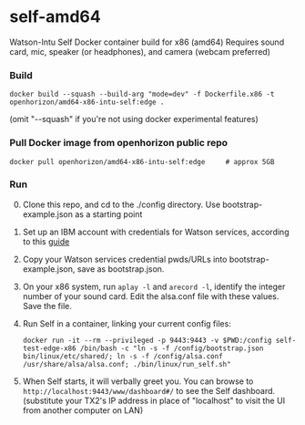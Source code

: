 # self-amd64
Watson-Intu Self Docker container build for x86 (amd64) 
Requires sound card, mic, speaker (or headphones), and camera (webcam preferred)

### Build
    docker build --squash --build-arg "mode=dev" -f Dockerfile.x86 -t openhorizon/amd64-x86-intu-self:edge .
(omit "--squash" if you're not using docker experimental features)

### Pull Docker image from openhorizon public repo
    docker pull openhorizon/amd64-x86-intu-self:edge     # approx 5GB

### Run
0. Clone this repo, and cd to the ./config directory. Use bootstrap-example.json as a starting point
1. Set up an IBM account with credentials for Watson services, according to this [guide]()
2. Copy your Watson services credential pwds/URLs into bootstrap-example.json, save as bootstrap.json.
3. On your x86 system, run `aplay -l` and `arecord -l`, identify the integer number of your sound card.  Edit the alsa.conf file with these values. Save the file.
4. Run Self in a container, linking your current config files:

    `docker run -it --rm --privileged -p 9443:9443 -v $PWD:/config self-test-edge-x86 /bin/bash -c "ln -s -f /config/bootstrap.json bin/linux/etc/shared/; ln -s -f /config/alsa.conf /usr/share/alsa/alsa.conf; ./bin/linux/run_self.sh"`
    
5. When Self starts, it will verbally greet you. You can browse to `http://localhost:9443/www/dashboard#/` to see the Self dashboard.  (substitute your TX2's IP address in place of "localhost" to visit the UI from another computer on LAN)
